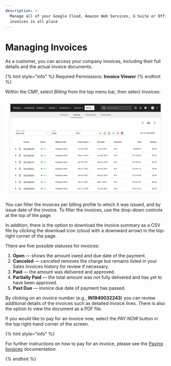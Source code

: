```yaml
---
description: >-
  Manage all of your Google Cloud, Amazon Web Services, G Suite or Office 365
  invoices in all place
---
```


# Managing Invoices

As a customer, you can access your company invoices, including their full details and the actual invoice documents.

{% hint style="info" %}
Required Permissions: **Invoice Viewer**
{% endhint %}

Within the CMP, select _Billing_ from the top menu bar, then select _Invoices_:

![A screenshot of the _Invoices_ screen](../.gitbook/assets/cmp-invoices-screen.png)

You can filter the invoices per billing profile to which it was issued, and by issue date of the invoice. To filter the invoices, use the drop-down controls at the top of the page.

In addition, there is the option to download the invoice summary as a CSV file by clicking the download icon (cloud with a downward arrow) in the top-right corner of the page.

There are five possible statuses for invoices:

1. **Open** — shows the amount owed and due date of the payment.
2. **Canceled** — canceled removes the charge but remains listed in your Sales Invoices history for review if necessary.
3. **Paid** — the amount was delivered and approved.
4. **Partially Paid** — the total amount was not fully delivered and has yet to have been approved.
5. **Past Due** — invoice due date of payment has passed.

By clicking on an invoice number (e.g., **IN1940032243**) you can review additional details of the invoices such as detailed invoice lines. There is also the option to view the document as a PDF file.

If you would like to pay for an invoice now, select the _PAY NOW_ button in the top right-hand corner of the screen.

{% hint style="info" %}

For further instructions on how to pay for an invoice, please see the [Paying Invoices](paying-invoices-with-credit-card-or-ach.md) documentation.

{% endhint %}
